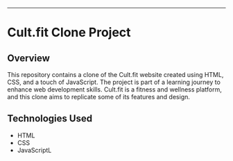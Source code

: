 
---

<h1> Cult.fit Clone Project</h1>



<h2> Overview</h2>

<p>This repository contains a clone of the Cult.fit website created using HTML, CSS, and a touch of JavaScript. The project is part of a learning journey to enhance web development skills. Cult.fit is a fitness and wellness platform, and this clone aims to replicate some of its features and design.</p>
<h2> Technologies Used</h2>
<ul>
  <li> HTML</li>
   <li>CSS</li>
   <li> JavaScriptL</li>
</ul>


